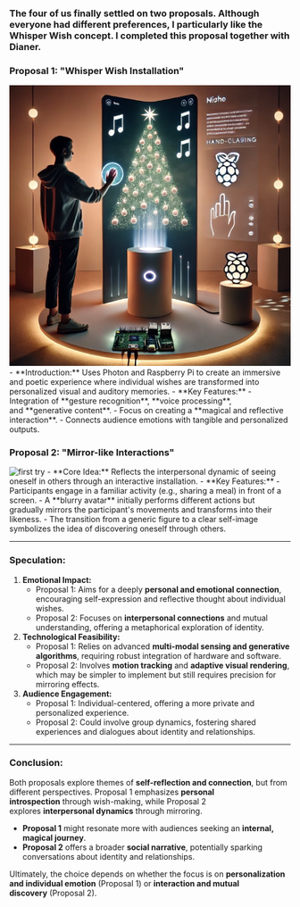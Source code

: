 ### The four of us finally settled on two proposals. Although everyone had different preferences, I particularly like the **Whisper Wish concept. I completed this proposal together with Dianer.**

### Proposal 1: **"Whisper Wish Installation"**
<img width="1000" alt="first try" src="assets/11221.png">
- **Introduction:** Uses Photon and Raspberry Pi to create an immersive and poetic experience where individual wishes are transformed into personalized visual and auditory memories.
- **Key Features:**
    - Integration of **gesture recognition**, **voice processing**, and **generative content**.
    - Focus on creating a **magical and reflective interaction**.
    - Connects audience emotions with tangible and personalized outputs.

### Proposal 2: **"Mirror-like Interactions"**
<img width="1000" alt="first try" src="assets/1122.png">
- **Core Idea:** Reflects the interpersonal dynamic of seeing oneself in others through an interactive installation.
- **Key Features:**
    - Participants engage in a familiar activity (e.g., sharing a meal) in front of a screen.
    - A **blurry avatar** initially performs different actions but gradually mirrors the participant's movements and transforms into their likeness.
    - The transition from a generic figure to a clear self-image symbolizes the idea of discovering oneself through others.

---

### Speculation:

1. **Emotional Impact:**
    - Proposal 1: Aims for a deeply **personal and emotional connection**, encouraging self-expression and reflective thought about individual wishes.
    - Proposal 2: Focuses on **interpersonal connections** and mutual understanding, offering a metaphorical exploration of identity.
2. **Technological Feasibility:**
    - Proposal 1: Relies on advanced **multi-modal sensing and generative algorithms**, requiring robust integration of hardware and software.
    - Proposal 2: Involves **motion tracking** and **adaptive visual rendering**, which may be simpler to implement but still requires precision for mirroring effects.
3. **Audience Engagement:**
    - Proposal 1: Individual-centered, offering a more private and personalized experience.
    - Proposal 2: Could involve group dynamics, fostering shared experiences and dialogues about identity and relationships.

---

### Conclusion:

Both proposals explore themes of **self-reflection and connection**, but from different perspectives. Proposal 1 emphasizes **personal introspection** through wish-making, while Proposal 2 explores **interpersonal dynamics** through mirroring.

- **Proposal 1** might resonate more with audiences seeking an **internal, magical journey**.
- **Proposal 2** offers a broader **social narrative**, potentially sparking conversations about identity and relationships.

Ultimately, the choice depends on whether the focus is on **personalization and individual emotion** (Proposal 1) or **interaction and mutual discovery** (Proposal 2).
